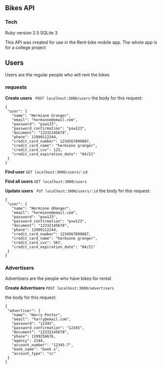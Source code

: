## Bikes API

### Tech
Ruby version 2.5
SQLite 3

This API was created for use in the Rent-bike mobile app. The whole app is for a college project

## Users
Users are the regular people who will rent the bikes

### requests
**Create users**  ` POST localhost:3000/users`
   the body for this request:
   ```
   {
    "user": {
      "name": "Hermione Granger",
      "email": "hermione@email.com",
      "password": "psw123",
      "password_confirmation": "psw123",
      "document": "12332145678",
      "phone": 11999112244,
      "credit_card_number": 1234567899887,
      "credit_card_name": "hermione granger",
      "credit_card_cvv": 123,
      "credit_card_expiration_date": "04/21"
    }
  }
  ```
**Find user**  `GET localhost:3000/users/:id`

**Find all users**  `GET localhost:3000/users`

**Update users**  ` PUT localhost:3000/users/:id`
   the body for this request:
   ```
   {
    "user": {
      "name": "Hermione GRanger",
      "email": "hermione@email.com",
      "password": "psw123",
      "password_confirmation": "psw123",
      "document": "12332145678",
      "phone": 11999112244,
      "credit_card_number": 1234567899887,
      "credit_card_name": "hermione granger",
      "credit_card_cvv": 567,
      "credit_card_expiration_date": "04/21"
    }
  }
  ```
### Advertisers
Advertisers are the people who have bikes for rental

  **Create Advertisers** `POST localhost:3000/advertisers`

   the body for this request:
   ```
   {
    "advertiser": {
      "name": "Harry Potter",
      "email": "harry@email.com",
      "password": "12345",
      "password_confirmation": "12345",
      "document": "12332145678",
      "phone": 1199256676,
      "agency": 2244,
      "account_number": "12345-7",
      "bank_name": "bank x",
      "account_type": "cc"
    }
  }
  ```
